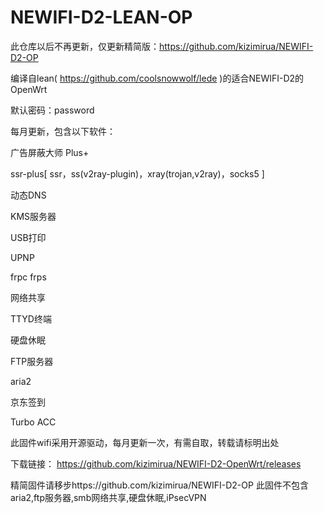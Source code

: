 # NEWIFI-D2-LEAN-OP

此仓库以后不再更新，仅更新精简版：https://github.com/kizimirua/NEWIFI-D2-OP

编译自lean( https://github.com/coolsnowwolf/lede )的适合NEWIFI-D2的OpenWrt

默认密码：password

每月更新，包含以下软件：

广告屏蔽大师 Plus+

ssr-plus[ ssr，ss(v2ray-plugin)，xray(trojan,v2ray)，socks5 ]

动态DNS

KMS服务器

USB打印

UPNP

frpc
frps

网络共享

TTYD终端

硬盘休眠

FTP服务器

aria2

京东签到

Turbo ACC

此固件wifi采用开源驱动，每月更新一次，有需自取，转载请标明出处

下载链接： https://github.com/kizimirua/NEWIFI-D2-OpenWrt/releases

精简固件请移步https://github.com/kizimirua/NEWIFI-D2-OP 此固件不包含aria2,ftp服务器,smb网络共享,硬盘休眠,iPsecVPN
